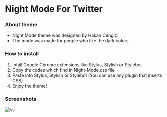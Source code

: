 # Night Mode For Twitter

### About theme

- Night Mode theme was designed by Hakan Cengiz.
- The mode was made for people who like the dark colors.

### How to install

1) Intall Google Chrome extensions like Stylus, Stylish or Stylebot
2) Copy the codes which find in Night-Mode.css file
3) Paste into Stylus, Stylish or Stylebot (You can use any plugin that inserts CSS)
4) Enjoy the theme!

### Screenshots

![ss](https://user-images.githubusercontent.com/8763357/29489387-b8dc768a-8528-11e7-8263-b9cb31e27cb2.png)
